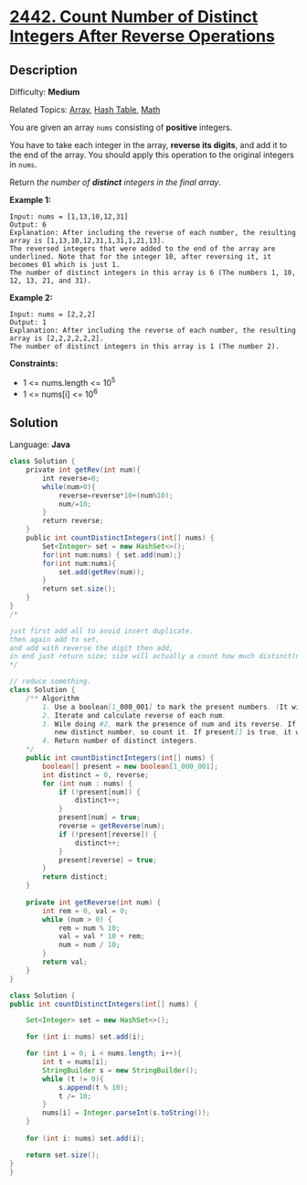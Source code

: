 # [2442\. Count Number of Distinct Integers After Reverse Operations](https://leetcode.com/problems/count-number-of-distinct-integers-after-reverse-operations/)

## Description

Difficulty: **Medium**  

Related Topics: [Array](https://leetcode.com/tag/array/), [Hash Table](https://leetcode.com/tag/hash-table/), [Math](https://leetcode.com/tag/math/)


You are given an array `nums` consisting of **positive** integers.

You have to take each integer in the array, **reverse its digits**, and add it to the end of the array. You should apply this operation to the original integers in `nums`.

Return _the number of **distinct** integers in the final array_.

**Example 1:**

```
Input: nums = [1,13,10,12,31]
Output: 6
Explanation: After including the reverse of each number, the resulting array is [1,13,10,12,31,1,31,1,21,13].
The reversed integers that were added to the end of the array are underlined. Note that for the integer 10, after reversing it, it becomes 01 which is just 1.
The number of distinct integers in this array is 6 (The numbers 1, 10, 12, 13, 21, and 31).
```

**Example 2:**

```
Input: nums = [2,2,2]
Output: 1
Explanation: After including the reverse of each number, the resulting array is [2,2,2,2,2,2].
The number of distinct integers in this array is 1 (The number 2).
```

**Constraints:**

*   1 <= nums.length <= 10<sup>5</sup>
*   1 <= nums[i] <= 10<sup>6</sup>


## Solution

Language: **Java**

```java
class Solution {
    private int getRev(int num){
        int reverse=0;
        while(num>0){
            reverse=reverse*10+(num%10);
            num/=10;
        }
        return reverse;
    }
    public int countDistinctIntegers(int[] nums) {
        Set<Integer> set = new HashSet<>();
        for(int num:nums) { set.add(num);}
        for(int num:nums){
            set.add(getRev(num));
        }
        return set.size();
    }
}
/*

just first add all to avoid insert duplicate.
then again add to set.
and add with reverse the digit then add,
in end just return size; size will actually a count how much distinct(non duplicate);
*/
```


```java
// reduce something.
class Solution {
    /** Algorithm
        1. Use a boolean[1_000_001] to mark the present numbers. (It will help on long run, rather than a set)
        2. Iterate and calculate reverse of each num.
        3. Wile doing #2, mark the presence of num and its reverse. If present[] is false, then this is a 
           new distinct number, so count it. If present[] is true, it was already counted.
        4. Return number of distinct integers.   
    */
    public int countDistinctIntegers(int[] nums) {
        boolean[] present = new boolean[1_000_001];
        int distinct = 0, reverse;
        for (int num : nums) {
            if (!present[num]) {
                distinct++;
            }
            present[num] = true;
            reverse = getReverse(num);
            if (!present[reverse]) {
                distinct++;
            }
            present[reverse] = true;
        }
        return distinct;
    }
    
    private int getReverse(int num) {
        int rem = 0, val = 0;
        while (num > 0) {
            rem = num % 10;
            val = val * 10 + rem;
            num = num / 10;
        }
        return val;
    }
}
```

```java
class Solution {
public int countDistinctIntegers(int[] nums) {

    Set<Integer> set = new HashSet<>();

    for (int i: nums) set.add(i);

    for (int i = 0; i < nums.length; i++){
        int t = nums[i];
        StringBuilder s = new StringBuilder();
        while (t != 0){
            s.append(t % 10);
            t /= 10;
        }
        nums[i] = Integer.parseInt(s.toString());
    }
    
    for (int i: nums) set.add(i);

    return set.size();
}
}

```


